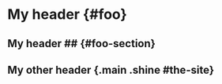 # My header {#foo}

## My header ##    {#foo-section}

My other header   {.main .shine #the-site}
---------------
